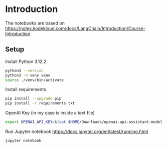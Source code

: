 # Introduction
The notebooks are based on https://notes.kodekloud.com/docs/LangChain/Introduction/Course-Introduction

## Setup

Install Python 3.12.2

```bash
python3 --version
python3 -m venv venv
source ./venv/bin/activate
```

Install requirements

```bash
pip install --upgrade pip
pip install -r requirements.txt
```

OpenAI Key (in my case is inside a text file)
```bash
export OPENAI_API_KEY=$(cat $HOME/Downloads/openai-api-assistant-model.txt)
```

Run Jupyter notebook
https://docs.jupyter.org/en/latest/running.html

```bash
jupyter notebook
```
